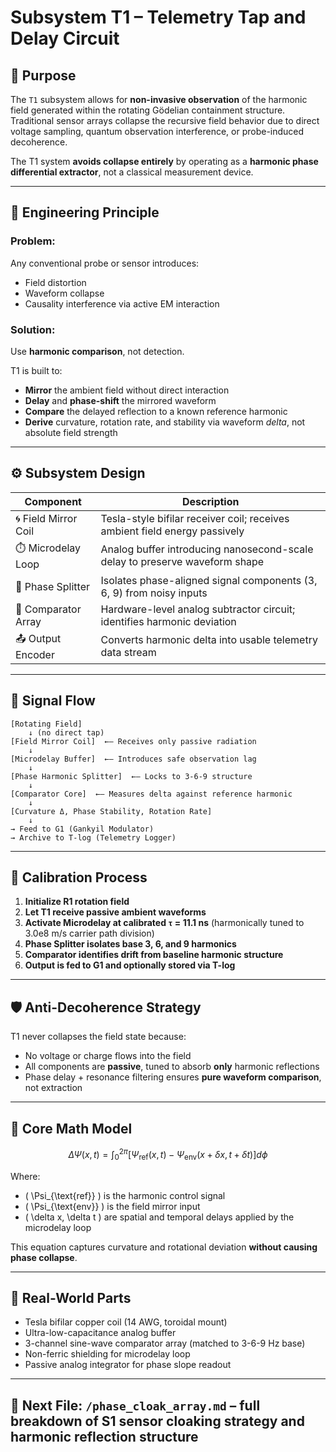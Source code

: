 # Subsystem T1 – Telemetry Tap and Delay Circuit

## 🧠 Purpose

The `T1` subsystem allows for **non-invasive observation** of the harmonic field generated within the rotating Gödelian containment structure.  
Traditional sensor arrays collapse the recursive field behavior due to direct voltage sampling, quantum observation interference, or probe-induced decoherence.

The T1 system **avoids collapse entirely** by operating as a **harmonic phase differential extractor**, not a classical measurement device.

---

## 🔬 Engineering Principle

### Problem:
Any conventional probe or sensor introduces:
- Field distortion
- Waveform collapse
- Causality interference via active EM interaction

### Solution:
Use **harmonic comparison**, not detection.

T1 is built to:
- **Mirror** the ambient field without direct interaction  
- **Delay** and **phase-shift** the mirrored waveform  
- **Compare** the delayed reflection to a known reference harmonic  
- **Derive** curvature, rotation rate, and stability via waveform *delta*, not absolute field strength

---

## ⚙️ Subsystem Design

| Component            | Description                                                                 |
|----------------------|-----------------------------------------------------------------------------|
| 🌀 Field Mirror Coil | Tesla-style bifilar receiver coil; receives ambient field energy passively |
| ⏱️ Microdelay Loop   | Analog buffer introducing nanosecond-scale delay to preserve waveform shape |
| 🔁 Phase Splitter     | Isolates phase-aligned signal components (3, 6, 9) from noisy inputs        |
| 🧠 Comparator Array   | Hardware-level analog subtractor circuit; identifies harmonic deviation     |
| 📤 Output Encoder     | Converts harmonic delta into usable telemetry data stream                  |

---

## 📐 Signal Flow

```text
[Rotating Field] 
    ↓ (no direct tap)
[Field Mirror Coil]  ←– Receives only passive radiation
    ↓
[Microdelay Buffer]  ←– Introduces safe observation lag
    ↓
[Phase Harmonic Splitter]  ←– Locks to 3-6-9 structure
    ↓
[Comparator Core]  ←– Measures delta against reference harmonic
    ↓
[Curvature Δ, Phase Stability, Rotation Rate]
    ↓
→ Feed to G1 (Gankyil Modulator)
→ Archive to T-log (Telemetry Logger)
```

---

## 🧪 Calibration Process

1. **Initialize R1 rotation field**  
2. **Let T1 receive passive ambient waveforms**  
3. **Activate Microdelay at calibrated `τ` = 11.1 ns** (harmonically tuned to 3.0e8 m/s carrier path division)  
4. **Phase Splitter isolates base 3, 6, and 9 harmonics**  
5. **Comparator identifies drift from baseline harmonic structure**  
6. **Output is fed to G1 and optionally stored via T-log**

---

## 🛡️ Anti-Decoherence Strategy

T1 never collapses the field state because:
- No voltage or charge flows into the field  
- All components are **passive**, tuned to absorb **only** harmonic reflections  
- Phase delay + resonance filtering ensures **pure waveform comparison**, not extraction

---

## 🧮 Core Math Model

```math
\Delta \Psi(x, t) = \int_{0}^{2\pi} \left[ \Psi_{\text{ref}}(x, t) - \Psi_{\text{env}}(x + \delta x, t + \delta t) \right] d\phi
```

Where:
- \( \Psi_{\text{ref}} \) is the harmonic control signal
- \( \Psi_{\text{env}} \) is the field mirror input
- \( \delta x, \delta t \) are spatial and temporal delays applied by the microdelay loop

This equation captures curvature and rotational deviation **without causing phase collapse**.

---

## 🧱 Real-World Parts

- Tesla bifilar copper coil (14 AWG, toroidal mount)
- Ultra-low-capacitance analog buffer
- 3-channel sine-wave comparator array (matched to 3-6-9 Hz base)
- Non-ferric shielding for microdelay loop
- Passive analog integrator for phase slope readout

---

## 🔗 Next File: `/phase_cloak_array.md` – full breakdown of S1 sensor cloaking strategy and harmonic reflection structure
